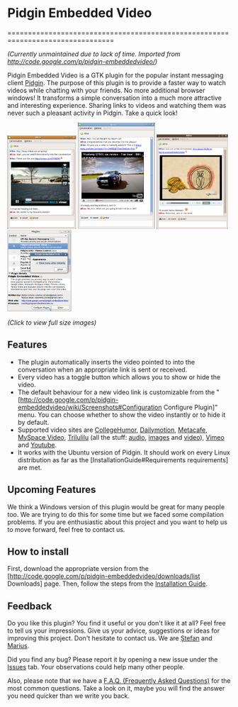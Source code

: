 # Pidgin Embedded Video
================================================================================

_(Currently unmaintained due to lack of time. Imported from http://code.google.com/p/pidgin-embeddedvideo/)_

Pidgin Embedded Video is a GTK plugin for the popular instant messaging client [Pidgin](http://pidgin.im/). The purpose of this plugin is to provide a faster way to watch videos while chatting with your friends. No more additional browser windows! It transforms a simple conversation into a much more attractive and interesting experience. Sharing links to videos and watching them was never such a pleasant activity in Pidgin. Take a quick look!

![Vimeo](/screenshots/vimeo-small.png) ![Youtube](/screenshots/youtube-small.png) ![Trilulilu](/screenshots/trilulilu-small.png) ![Configuration](/screenshots/configuration-small.png)

_(Click to view full size images)_

## Features

  * The plugin automatically inserts the video pointed to into the conversation when an appropriate link is sent or received.
  * Every video has a toggle button which allows you to show or hide the video.
  * The default behaviour for a new video link is customizable from the "[http://code.google.com/p/pidgin-embeddedvideo/wiki/Screenshots#Configuration Configure Plugin]" menu. You can choose whether to show the video instantly or to hide it by default.
  * Supported video sites are [CollegeHumor](http://www.collegehumor.com), [Dailymotion](http://www.dailymotion.com), [Metacafe](http://www.metacafe.com), [MySpace Video](http://vids.myspace.com), [Trilulilu](http://www.trilulilu.ro) (all the stuff: [audio](http://www.trilulilu.ro/audio), [images](http://www.trilulilu.ro/imagini) and [video](http://www.trilulilu.ro/video)), [Vimeo](http://www.vimeo.com) and [Youtube](http://www.youtube.com).
  * It works with the Ubuntu version of Pidgin. It should work on every Linux distribution as far as the [InstallationGuide#Requirements requirements] are met.

## Upcoming Features

We think a Windows version of this plugin would be great for many people too. We are trying to do this for some time but we faced some compilation problems. If you are enthusiastic about this project and you want to help us to move forward, feel free to contact us.

## How to install

First, download the appropriate version from the [http://code.google.com/p/pidgin-embeddedvideo/downloads/list Downloads] page. Then, follow the steps from the [Installation Guide](/InstallationGuide.md).

## Feedback

Do you like this plugin? You find it useful or you don't like it at all? Feel free to tell us your impressions. Give us your advice, suggestions or ideas for improving this project. Don't hesitate to contact us. We are [Ștefan](mailto:stefan.istrate@gmail.com) and [Marius](mailto:laurentiu.stroe@gmail.com).

Did you find any bug? Please report it by opening a new issue under the [Issues](https://github.com/stefanistrate/pidgin-embeddedvideo/issues) tab. Your observations could help many other people.

Also, please note that we have a [F.A.Q. (Frequently Asked Questions)](/FAQ.md) for the most common questions. Take a look on it, maybe you will find the answer you need quicker than we write you back.
